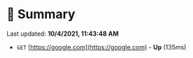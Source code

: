 # 📖 Summary
Last updated: **10/4/2021, 11:43:48 AM**

- `GET` [https://google.com](https://google.com) - **Up** (135ms)

